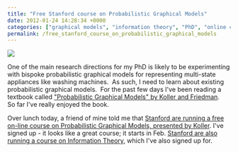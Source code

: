 ```yaml
---
title: "Free Stanford course on Probabilistic Graphical Models"
date: 2012-01-24 14:28:34 +0000
categories: ["graphical models", "information theory", "PhD", "online courses"]
permalink: /free_stanford_course_on_probabilistic_graphical_models
---
```

![](http://upload.wikimedia.org/wikipedia/commons/thumb/8/8a/HiddenMarkovModel.svg/500px-HiddenMarkovModel.svg.png)

One of the main research directions for my PhD is likely to be
experimenting with bispoke probabilistic graphical models for
representing multi-state appliances like washing machines.  As such, I
need to learn about existing probabilistic graphical models.  For the
past few days I've been reading a textbook called ["Probabilistic
Graphical Models" by Koller and
Friedman](http://mitpress.mit.edu/catalog/item/default.asp?ttype=2&tid=11886). 
So far I've really enjoyed the book.

Over lunch today, a friend of mine told me that [Stanford are running a
free on-line course on Probabilistic Graphical Models, presented by
Koller](http://www.pgm-class.org). I've signed up - it looks like a
great course; it starts in Feb. [Stanford are also running a course on
Information Theory](http://www.infotheory-class.org/), which I've also
signed up for.<!--break-->

